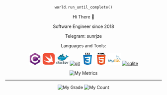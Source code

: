 <div align="center">
  
```python
world.run_until_complete()
```
  
</div>

 
<p align="center"> Hi There 👋 </p>
<p align="center"> Software Engineer since 2018 </p>
<p align="center"> Telegram: sunrjze </p>
<p align="center"> Languages and Tools: </p>

 <p align="center">
    <a href="https://www.w3schools.com/cs/" target="_blank"><img src="https://raw.githubusercontent.com/devicons/devicon/master/icons/csharp/csharp-original.svg" alt="csharp" width="40" height="40"/></a>
    <a href="https://www.swift.org" target="_blank"><img src="https://raw.githubusercontent.com/devicons/devicon/master/icons/swift/swift-original.svg" alt="csharp" width="40" height="40"/></a>    
    <a href="https://www.docker.com/" target="_blank"><img src="https://raw.githubusercontent.com/devicons/devicon/master/icons/docker/docker-original-wordmark.svg" alt="docker" width="40" height="40"/></a>
    <a href="https://git-scm.com/" target="_blank"><img src="https://www.vectorlogo.zone/logos/git-scm/git-scm-icon.svg" alt="git" width="40" height="40"/></a> 
    <a href="https://www.w3schools.com/css/" target="_blank"> <img src="https://raw.githubusercontent.com/devicons/devicon/master/icons/css3/css3-original-wordmark.svg" alt="css3" width="40" height="40"/></a> 
    <a href="https://www.w3.org/html/" target="_blank"><img src="https://raw.githubusercontent.com/devicons/devicon/master/icons/html5/html5-original-wordmark.svg" alt="html5" width="40" height="40"/></a>
    <a href="https://www.mysql.com/" target="_blank"> <img src="https://raw.githubusercontent.com/devicons/devicon/master/icons/mysql/mysql-original-wordmark.svg" alt="mysql" width="40" height="40"/></a>
    <a href="https://www.sqlite.org/" target="_blank"> <img src="https://www.vectorlogo.zone/logos/sqlite/sqlite-icon.svg" alt="sqlite" width="40" height="40"/></a> 
  </p>

<div align="center">
  
<img src="https://eugenesunrise.github.io/EugeneSunrise/github-metrics.svg" alt="My Metrics">
  
</div>
 
---
<div align="center">
<img src="https://readme-stare.vercel.app/api?username=EugeneSunrise&include_all_commits=true&show_icons=true" alt="My Grade" width="40%">
<img src="https://github.com/EugeneSunrise/EugeneSunrise/blob/main/monkereal.gif?raw=true" alt="My Count" width="40%">    
</div>

